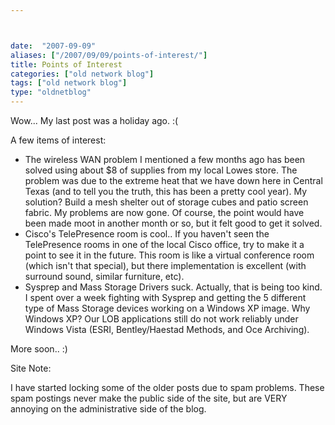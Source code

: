```yaml
---



date:  "2007-09-09"
aliases: ["/2007/09/09/points-of-interest/"]
title: Points of Interest
categories: ["old network blog"]
tags: ["old network blog"]
type: "oldnetblog"
---
```

Wow...  My last post was a holiday ago.  :(


A few items of interest:


<ul>
<li>The wireless WAN problem I mentioned a few months ago has been solved using about $8 of supplies from my local Lowes store.  The problem was due to the extreme heat that we have down here in Central Texas (and to tell you the truth, this has been a pretty cool year).  My solution?  Build a mesh shelter out of storage cubes and patio screen fabric.  My problems are now gone.  Of course, the point would have been made moot in another month or so, but it felt good to get it solved.</li>
<li>Cisco's TelePresence room is cool..  If you haven't seen the TelePresence rooms in one of the local Cisco office, try to make it a point to see it in the future.  This room is like a virtual conference room (which isn't that special), but there implementation is excellent (with surround sound, similar furniture, etc).</li>
<li>Sysprep and Mass Storage Drivers suck.  Actually, that is being too kind.  I spent over a week fighting with Sysprep and getting the 5 different type of Mass Storage devices working on a Windows XP image.  Why Windows XP?  Our LOB applications still do not work reliably under Windows Vista (ESRI, Bentley/Haestad Methods, and Oce Archiving).</li>
</ul>
More soon..  :)


Site Note:


I have started locking some of the older posts due to spam problems.  These spam postings never make the public side of the site, but are VERY annoying on the administrative side of the blog.


